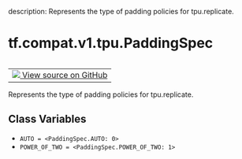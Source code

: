 description: Represents the type of padding policies for tpu.replicate.

<div itemscope itemtype="http://developers.google.com/ReferenceObject">
<meta itemprop="name" content="tf.compat.v1.tpu.PaddingSpec" />
<meta itemprop="path" content="Stable" />
<meta itemprop="property" content="AUTO"/>
<meta itemprop="property" content="POWER_OF_TWO"/>
</div>

# tf.compat.v1.tpu.PaddingSpec

<!-- Insert buttons and diff -->

<table class="tfo-notebook-buttons tfo-api nocontent" align="left">
<td>
  <a target="_blank" href="https://github.com/tensorflow/tensorflow/blob/r2.2/tensorflow/python/tpu/tpu.py#L784-L790">
    <img src="https://www.tensorflow.org/images/GitHub-Mark-32px.png" />
    View source on GitHub
  </a>
</td>
</table>



Represents the type of padding policies for tpu.replicate.

<!-- Placeholder for "Used in" -->


## Class Variables

* `AUTO = <PaddingSpec.AUTO: 0>` <a id="AUTO"></a>
* `POWER_OF_TWO = <PaddingSpec.POWER_OF_TWO: 1>` <a id="POWER_OF_TWO"></a>
